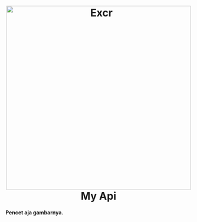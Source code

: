 <h1 align="center">
  <br>
  <a href="https://ledyqueen.my.id"><img src="https://c.tenor.com/6MsukwHKJ58AAAAM/ara-anime.gif" alt="Excr" width="500"></a>
  <br>
  My Api
  <br>
</h1>

<p><b>Pencet aja gambarnya.</b></p>
